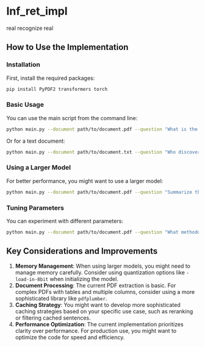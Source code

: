 # Inf_ret_impl
real recognize real

## How to Use the Implementation

### Installation

First, install the required packages:

```bash
pip install PyPDF2 transformers torch
```

### Basic Usage

You can use the main script from the command line:

```bash
python main.py --document path/to/document.pdf --question "What is the main contribution of this research?" --model "gpt2" --verbose
```

Or for a text document:

```bash
python main.py --document path/to/document.txt --question "Who discovered penicillin?" --not-pdf --verbose
```

### Using a Larger Model

For better performance, you might want to use a larger model:

```bash
python main.py --document path/to/document.pdf --question "Summarize the key findings." --model "facebook/opt-1.3b" --verbose
```

### Tuning Parameters

You can experiment with different parameters:

```bash
python main.py --document path/to/document.pdf --question "What methodology was used?" --chunk-size 2048 --top-k 5 --phrase-len 4 --verbose
```

## Key Considerations and Improvements

1. **Memory Management**: When using larger models, you might need to manage memory carefully. Consider using quantization options like `-load-in-8bit` when initializing the model.
2. **Document Processing**: The current PDF extraction is basic. For complex PDFs with tables and multiple columns, consider using a more sophisticated library like `pdfplumber`.
3. **Caching Strategy**: You might want to develop more sophisticated caching strategies based on your specific use case, such as reranking or filtering cached sentences.
4. **Performance Optimization**: The current implementation prioritizes clarity over performance. For production use, you might want to optimize the code for speed and efficiency.